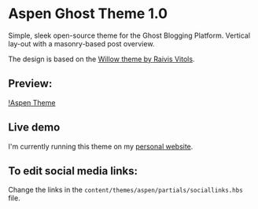 # Aspen Ghost Theme 1.0

Simple, sleek open-source theme for the Ghost Blogging Platform. Vertical lay-out with a masonry-based post overview. 

The design is based on the [Willow theme by Raivis Vitols](https://github.com/raivis-vitols/ghost-theme-willow).

## Preview:
[!Aspen Theme](https://imgur.com/ibvBGj5)

## Live demo
I'm currently running this theme on my [personal website](http://www.foundth.is).
## To edit social media links:

Change the links in the `content/themes/aspen/partials/sociallinks.hbs` file.